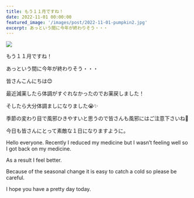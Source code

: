 ```yaml
---
title: もう１１月ですね！
date: 2022-11-01 00:00:00
featured_image: '/images/post/2022-11-01-pumpkin2.jpg'
excerpt: あっという間に今年が終わりそう・・・
---
```


![](https://yutarochan.github.io/yurumina/images/post/2022-11-01-pumpkin2.jpg)

もう１１月ですね！

あっという間に今年が終わりそう・・・

皆さんこんにちは😊

最近減薬したら体調がすぐれなかったのでお薬戻しました！

そしたら大分体調ましになりました😭✨

季節の変わり目で風邪ひきやすいと思うので皆さんも風邪にはご注意下さいね🙇

今日も皆さんにとって素敵な１日になりますように。


Hello everyone.
Recently I reduced my medicine but I wasn’t feeling well so I got back on my medicine.

As a result I feel better.

Because of the seasonal change it is easy to catch a cold so please be careful.

I hope you have a pretty day today.
